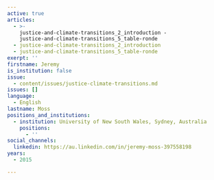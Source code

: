 ```yaml
---
active: true
articles:
  - >-
    justice-and-climate-transitions_2_introduction -
    justice-and-climate-transitions_5_table-ronde
  - justice-and-climate-transitions_2_introduction
  - justice-and-climate-transitions_5_table-ronde
exerpt: ''
firstname: Jeremy
is_institution: false
issue:
  - content/issues/justice-climate-transitions.md
issues: []
language:
  - English
lastname: Moss
positions_and_institutions:
  - institution: University of New South Wales, Sydney, Australia
    positions:
      - ''
social_channels:
  linkedin: https://au.linkedin.com/in/jeremy-moss-397558198
years:
  - 2015

---
```

